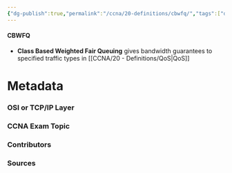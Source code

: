 ```yaml
---
{"dg-publish":true,"permalink":"/ccna/20-definitions/cbwfq/","tags":["defs_ccna"],"created":"2023-11-05T10:55:11.000-08:00","updated":"2023-11-08T14:28:44.683-08:00"}
---
```


#### CBWFQ
- **Class Based Weighted Fair Queuing** gives bandwidth guarantees to specified traffic types in [[CCNA/20 - Definitions/QoS\|QoS]]

# Metadata
### OSI or TCP/IP Layer

### CCNA Exam Topic

### Contributors

### Sources

